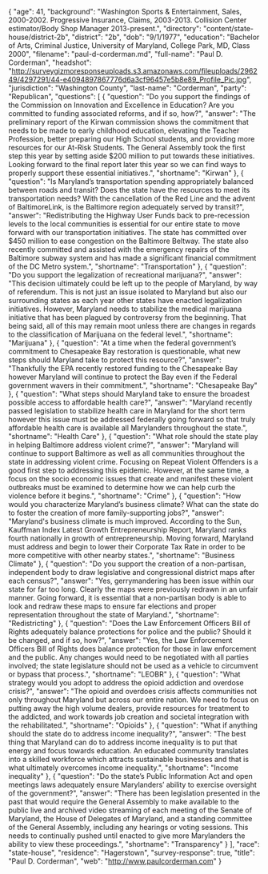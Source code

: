{
  "age": 41,
  "background": "Washington Sports & Entertainment, Sales, 2000-2002. Progressive Insurance, Claims, 2003-2013. Collision Center estimator/Body Shop Manager 2013-present.",
  "directory": "content/state-house/district-2b",
  "district": "2b",
  "dob": "9/1/1977",
  "education": "Bachelor of Arts, Criminal Justice, University of Maryland, College Park, MD, Class 2000",
  "filename": "paul-d-corderman.md",
  "full-name": "Paul D. Corderman",
  "headshot": "http://surveygizmoresponseuploads.s3.amazonaws.com/fileuploads/296249/4297291/44-e4094897867776d6a3cf96457e5b8e89_Profile_Pic.jpg",
  "jurisdiction": "Washington County",
  "last-name": "Corderman",
  "party": "Republican",
  "questions": [
    {
      "question": "Do you support the findings of the Commission on Innovation and Excellence in Education? Are you committed to funding associated reforms, and if so, how?",
      "answer": "The preliminary report of the Kirwan commission shows the commitment that needs to be made to early childhood education, elevating the Teacher Profession, better preparing our High School students, and providing more resources for our At-Risk Students. The General Assembly took the first step this year by setting aside $200 million to put towards these initiatives. Looking forward to the final report later this year so we can find ways to properly support these essential initiatives.",
      "shortname": "Kirwan"
    },
    {
      "question": "Is Maryland’s transportation spending appropriately balanced between roads and transit? Does the state have the resources to meet its transportation needs? With the cancellation of the Red Line and the advent of BaltimoreLink, is the Baltimore region adequately served by transit?",
      "answer": "Redistributing the Highway User Funds back to pre-recession levels to the local communities is essential for our entire state to move forward with our transportation initiatives. The state has committed over $450 million to ease congestion on the Baltimore Beltway. The state also recently committed and assisted with the emergency repairs of the Baltimore subway system and has made a significant financial commitment of the DC Metro system.",
      "shortname": "Transportation"
    },
    {
      "question": "Do you support the legalization of recreational marijuana?",
      "answer": "This decision ultimately could be left up to the people of Maryland, by way of referendum. This is not just an issue isolated to Maryland but also our surrounding states as each year other states have enacted legalization initiatives. However, Maryland needs to stabilize the medical marijuana initiative that has been plagued by controversy from the beginning. That being said, all of this may remain moot unless there are changes in regards to the classification of Marijuana on the federal level.",
      "shortname": "Marijuana"
    },
    {
      "question": "At a time when the federal government’s commitment to Chesapeake Bay restoration is questionable, what new steps should Maryland take to protect this resource?",
      "answer": "Thankfully the EPA recently restored funding to the Chesapeake Bay however Maryland will continue to protect the Bay even if the Federal government wavers in their commitment.",
      "shortname": "Chesapeake Bay"
    },
    {
      "question": "What steps should Maryland take to ensure the broadest possible access to affordable health care?",
      "answer": "Maryland recently passed legislation to stabilize health care in Maryland for the short term however this issue must be addressed federally going forward so that truly affordable health care is available all Marylanders throughout the state.",
      "shortname": "Health Care"
    },
    {
      "question": "What role should the state play in helping Baltimore address violent crime?",
      "answer": "Maryland will continue to support Baltimore as well as all communities throughout the state in addressing violent crime. Focusing on Repeat Violent Offenders is a good first step to addressing this epidemic. However, at the same time, a focus on the socio economic issues that create and manifest these violent outbreaks must be examined to determine how we can help curb the violence before it begins.",
      "shortname": "Crime"
    },
    {
      "question": "How would you characterize Maryland’s business climate? What can the state do to foster the creation of more family-supporting jobs?",
      "answer": "Maryland's business climate is much improved. According to the Sun, Kauffman Index Latest Growth Entrepreneurship Report, Maryland ranks fourth nationally in growth of entrepreneurship. Moving forward, Maryland must address and begin to lower their Corporate Tax Rate in order to be more competitive with other nearby states.",
      "shortname": "Business Climate"
    },
    {
      "question": "Do you support the creation of a non-partisan, independent body to draw legislative and congressional district maps after each census?",
      "answer": "Yes, gerrymandering has been issue within our state for far too long. Clearly the maps were previously redrawn in an unfair manner. Going forward, it is essential that a non-partisan body is able to look and redraw these maps to ensure far elections and proper representation throughout the state of Maryland.",
      "shortname": "Redistricting"
    },
    {
      "question": "Does the Law Enforcement Officers Bill of Rights adequately balance protections for police and the public? Should it be changed, and if so, how?",
      "answer": "Yes, the Law Enforcement Officers Bill of Rights does balance protection for those in law enforcement and the public. Any changes would need to be negotiated with all parties involved; the state legislature should not be used as a vehicle to circumvent or bypass that process.",
      "shortname": "LEOBR"
    },
    {
      "question": "What strategy would you adopt to address the opioid addiction and overdose crisis?",
      "answer": "The opioid and overdoes crisis affects communities not only throughout Maryland but across our entire nation. We need to focus on putting away the high volume dealers, provide resources for treatment to the addicted, and work towards job creation and societal integration with the rehabilitated.",
      "shortname": "Opioids"
    },
    {
      "question": "What if anything should the state do to address income inequality?",
      "answer": "The best thing that Maryland can do to address income inequality is to put that energy and focus towards education. An educated community translates into a skilled workforce which attracts sustainable businesses and that is what ultimately overcomes income inequality.",
      "shortname": "Income inequality"
    },
    {
      "question": "Do the state’s Public Information Act and open meetings laws adequately ensure Marylanders’ ability to exercise oversight of the government?",
      "answer": "There has been legislation presented in the past that would require the General Assembly to make available to the public live and archived video streaming of each meeting of the Senate of Maryland, the House of Delegates of Maryland, and a standing committee of the General Assembly, including any hearings or voting sessions. This needs to continually pushed until enacted to give more Marylanders the ability to view these proceedings.",
      "shortname": "Transparency"
    }
  ],
  "race": "state-house",
  "residence": "Hagerstown",
  "survey-response": true,
  "title": "Paul D. Corderman",
  "web": "http://www.paulcorderman.com"
}
